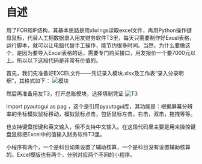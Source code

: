 # 自述

用了FOR和IF结构，其基本思路是用xlwings读取excel文件，再用Python操作键盘鼠标，代替人工把数据录入用友财务软件T3里，每天只需要制作好Excel表格，运行脚本，就可以让电脑代替手工操作，能节约很多时间。当然，为什么要做这个，是因为要导入Excel表格的话，需要专门购买接口，用友报价一个要7000元以上。所以以下这段代码是非常有价值的。

首先，我们先准备好EXCEL文件——凭证录入模块.xlsx及工作表“录入分录明细”，其格式如下：
![模块](https://user-images.githubusercontent.com/57973589/124345906-5645cd00-dc0e-11eb-9570-eb685334bcf5.png)

然后再准备用友T3，打开总账模块，选择填制凭证
![T3](https://user-images.githubusercontent.com/57973589/124345917-6cec2400-dc0e-11eb-9d4c-8256a08f0737.jpg)

import pyautogui as pag ，这个是引用pyautogui库，其功能是：根据屏幕分辨率的坐标模拟鼠标移动，模拟鼠标点击，包括鼠标左击，右击，双击，拖拽等等。

也支持键盘按键和英文输入，但不支持中文输入。在这段代码里主要是用来操控键盘鼠标把Excel中的值输入财务软件T3里。

小程序有两个，一个是科目如果设置了辅助核算，一个是科目没有设置辅助核算的。Excel模版也有两个，分别对应两个不同的小程序。
